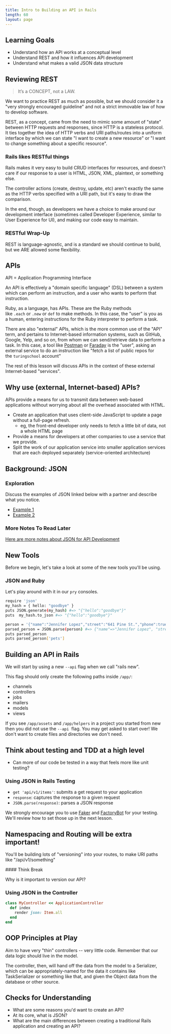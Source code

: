 ```yaml
---
title: Intro to Building an API in Rails
length: 60
layout: page
---
```


## Learning Goals

- Understand how an API works at a conceptual level
- Understand REST and how it influences API development
- Understand what makes a valid JSON data structure


## Reviewing REST

> It’s a CONCEPT, not a LAW.
> 

We want to practice REST as much as possible, but we should consider it a "very strongly encouraged guideline" and not a strict immovable law of how to develop software.

REST, as a concept, came from the need to mimic some amount of "state" between HTTP requests and responses, since HTTP is a stateless protocol. It ties together the idea of HTTP verbs and URI paths/routes into a uniform interface by which we can state "I want to create a new resource" or "I want to change something about a specific resource".

### Rails likes RESTful things

Rails makes it very easy to build CRUD interfaces for resources, and doesn't care if our response to a user is HTML, JSON, XML, plaintext, or something else.

The controller actions (create, destroy, update, etc) aren't exactly the same as the HTTP verbs specified with a URI path, but it's easy to draw the comparison.

In the end, though, as developers we have a choice to make around our development interface (sometimes called Developer Experience, similar to User Experience for UI), and making our code easy to maintain.

### RESTful Wrap-Up

REST is language-agnostic, and is a standard we should continue to build, but we ARE allowed some flexibility.

## APIs

API = Application Programming Interface

An API is effectively a "domain specific language" (DSL) between a system which can perform an instruction, and a user who wants to perform that instruction.

Ruby, as a language, has APIs. These are the Ruby methods like `.each` or `.new` or `def` to make methods. In this case, the "user" is you as a human, entering instructions for the Ruby interpreter to perform a task.

There are also "external" APIs, which is the more common use of the "API" term, and pertains to Internet-based information systems, such as GitHub, Google, Yelp, and so on, from whom we can send/retrieve data to perform a task. In this case, a tool like [Postman](https://www.postman.com/) or [Faraday](https://github.com/lostisland/faraday) is the "user", asking an external service to do an instruction like "fetch a list of public repos for the `turingschool` account"

The rest of this lesson will discuss APIs in the context of these external Internet-based "services".

## Why use (external, Internet-based) APIs?

APIs provide a means for us to transmit data between web-based applications without worrying about all the overhead associated with HTML.

- Create an application that uses client-side JavaScript to update a page without a full-page refresh.
    - eg, the front-end developer only needs to fetch a little bit of data, not a whole HTML page
- Provide a means for developers at other companies to use a service that we provide.
- Split the work of our application service into smaller application services that are each deployed separately (service-oriented architecture)

## Background: JSON

### Exploration

Discuss the examples of JSON linked below with a partner and describe what you notice.

- [Example 1](https://developer.mozilla.org/en-US/docs/Learn/JavaScript/Objects/JSON#json_structure:~:text=application/json.-,JSON%20structure,-As%20described%20above)
- [Example 2](https://www.petfinder.com/developers/v2/docs/)

### More Notes To Read Later

[Here are more notes about JSON for API Development](/module2/resources/json_for_api_development)

## New Tools

Before we begin, let's take a look at some of the new tools you'll be using.

### JSON and Ruby

Let's play around with it in our `pry` consoles.

```bash
require 'json'
my_hash = { hello: "goodbye" }
puts JSON.generate(my_hash) #=> "{"hello":"goodbye"}"
puts  my_hash.to_json #=> "{"hello":"goodbye"}"
```

```bash
person = '{"name":"Jennifer Lopez","street":"641 Pine St.","phone":true,"age":50,"pets":["cat","dog","fish"]}'
parsed_person = JSON.parse(person) #=> {"name"=>"Jennifer Lopez", "street"=>"641 Pine St.", "phone"=>true, "age"=>50, "pets"=>["cat", "dog", "fish"]}
puts parsed_person
puts parsed_person['pets']
```

## Building an API in Rails

We will start by using a new `--api` flag when we call "rails new".

This flag should only create the following paths inside `/app/`:

- channels
- controllers
- jobs
- mailers
- models
- views

If you see `/app/assets` and `/app/helpers` in a project you started from new then you did not use the `--api`
 flag. You may get asked to start over! We don't want to create files and directories we don't need.

## Think about testing and TDD at a high level

- Can more of our code be tested in a way that feels more like unit testing?

### Using JSON in Rails Testing

- `get 'api/v1/items'`: submits a get request to your application
- `response`: captures the response to a given request 
- `JSON.parse(response)`: parses a JSON response

We strongly encourage you to use [Faker](https://github.com/faker-ruby/faker) and [FactoryBot](https://github.com/thoughtbot/factory_bot) for your testing. We'll review how to set those up in the next lesson.

## Namespacing and Routing will be extra important!

You'll be building lots of "versioning" into your routes, to make URI paths like "/api/v1/something"

<section class="call-to-action">
#### Think Break

Why is it important to version our API?

</section>


### Using JSON in the Controller

```ruby
class MyController << ApplicationController
  def index
    render json: Item.all
  end
end
```

## OOP Principles at Play

Aim to have very "thin" controllers -- very little code. Remember that our data logic should live in the model.

The controller, then, will hand off the data from the model to a Serializer, which can be appropriately-named for the data it contains like TaskSerializer or something like that, and given the Object data from the database or other source.

## Checks for Understanding

- What are some reasons you'd want to create an API?
- At its core, what is JSON?
- What are the main differences between creating a traditional Rails application and creating an API?
